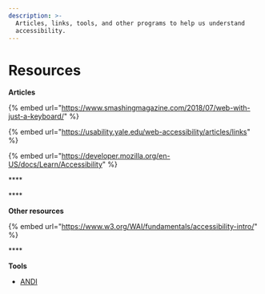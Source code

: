 ```yaml
---
description: >-
  Articles, links, tools, and other programs to help us understand
  accessibility.
---
```


# Resources

**Articles**

{% embed url="https://www.smashingmagazine.com/2018/07/web-with-just-a-keyboard/" %}

{% embed url="https://usability.yale.edu/web-accessibility/articles/links" %}

{% embed url="https://developer.mozilla.org/en-US/docs/Learn/Accessibility" %}

\*\*\*\*

\*\*\*\*

**Other resources**

{% embed url="https://www.w3.org/WAI/fundamentals/accessibility-intro/" %}

\*\*\*\*

**Tools**

* [ANDI](https://www.ssa.gov/accessibility/andi/help/install.html)

